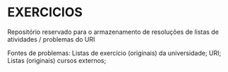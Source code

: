 # EXERCICIOS
Repositório reservado para o armazenamento de resoluções de listas de atividades / problemas do URI

Fontes de problemas:
Listas de exercício (originais) da universidade;
URI;
Listas (originais) cursos externos;
